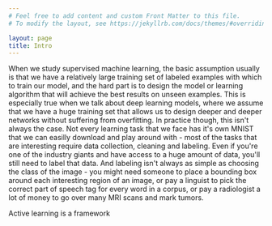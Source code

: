 ```yaml
---
# Feel free to add content and custom Front Matter to this file.
# To modify the layout, see https://jekyllrb.com/docs/themes/#overriding-theme-defaults

layout: page
title: Intro
---
```


When we study supervised machine learning, the basic assumption usually is that we have a relatively large training set of labeled examples with which to train our model, and the hard part is to design the model or learning algorithm that will achieve the best results on unseen examples. This is especially true when we talk about deep learning models, where we assume that we have a huge training set that allows us to design deeper and deeper networks without suffering from overfitting.
In practice though, this isn't always the case. Not every learning task that we face has it's own MNIST that we can easilly download and play around with - most of the tasks that are interesting require data collection, cleaning and labeling. Even if you're one of the industry giants and have access to a huge amount of data, you'll still need to label that data. And labeling isn't always as simple as choosing the class of the image - you might need someone to place a bounding box around each interesting region of an image, or pay a linguist to pick the correct part of speech tag for every word in a corpus, or pay a radiologist a lot of money to go over many MRI scans and mark tumors.

Active learning is a framework 